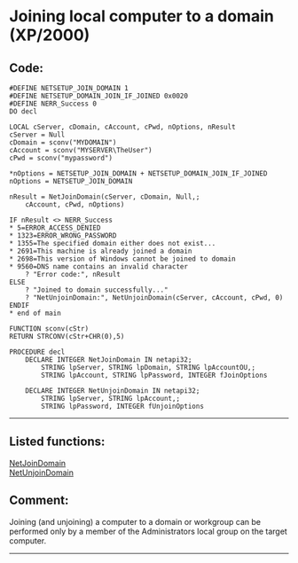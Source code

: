 <link rel="stylesheet" type="text/css" href="../css/win32api.css">  
<link rel="stylesheet" href="https://cdnjs.cloudflare.com/ajax/libs/font-awesome/4.7.0/css/font-awesome.min.css">

# Joining local computer to a domain (XP/2000)

## Code:
```foxpro  
#DEFINE NETSETUP_JOIN_DOMAIN 1
#DEFINE NETSETUP_DOMAIN_JOIN_IF_JOINED 0x0020
#DEFINE NERR_Success 0
DO decl

LOCAL cServer, cDomain, cAccount, cPwd, nOptions, nResult
cServer = Null
cDomain = sconv("MYDOMAIN")
cAccount = sconv("MYSERVER\TheUser")
cPwd = sconv("mypassword")

*nOptions = NETSETUP_JOIN_DOMAIN + NETSETUP_DOMAIN_JOIN_IF_JOINED
nOptions = NETSETUP_JOIN_DOMAIN

nResult = NetJoinDomain(cServer, cDomain, Null,;
	cAccount, cPwd, nOptions)
	
IF nResult <> NERR_Success
* 5=ERROR_ACCESS_DENIED
* 1323=ERROR_WRONG_PASSWORD
* 1355=The specified domain either does not exist...
* 2691=This machine is already joined a domain
* 2698=This version of Windows cannot be joined to domain
* 9560=DNS name contains an invalid character
	? "Error code:", nResult
ELSE
	? "Joined to domain successfully..."
	? "NetUnjoinDomain:", NetUnjoinDomain(cServer, cAccount, cPwd, 0)
ENDIF
* end of main

FUNCTION sconv(cStr)
RETURN STRCONV(cStr+CHR(0),5)

PROCEDURE decl
	DECLARE INTEGER NetJoinDomain IN netapi32;
		STRING lpServer, STRING lpDomain, STRING lpAccountOU,;
		STRING lpAccount, STRING lpPassword, INTEGER fJoinOptions

	DECLARE INTEGER NetUnjoinDomain IN netapi32;
		STRING lpServer, STRING lpAccount,;
		STRING lpPassword, INTEGER fUnjoinOptions  
```  
***  


## Listed functions:
[NetJoinDomain](../libraries/netapi32/NetJoinDomain.md)  
[NetUnjoinDomain](../libraries/netapi32/NetUnjoinDomain.md)  

## Comment:
Joining (and unjoining) a computer to a domain or workgroup can be performed only by a member of the Administrators local group on the target computer.  
  
***  

